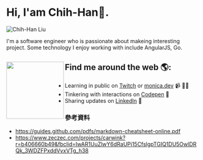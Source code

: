 # Hi, I'am Chih-Han:tada:.
![Chih-Han Liu](https://i.imgur.com/wlbugXD.png)

I'm a software engineer who is passionate about makeing interesting project.
Some technology I enjoy working with include AngularJS, Go. 

## Find me around the web 🌎: <a href="https://justjii.justdrink.com.tw/" target=_blank><img align="left" width="150" height="150" src="https://github.com/M0nica/M0nica/blob/main/octomonica/m0nica-octocat-rotating.gif?raw=true"></a>
- Learning in public on <a href="https://www.twitch.tv/blacktechdiva">Twitch</a> or <a href="https://www.monica.dev">monica.dev</a> 📹 ✍🏾
- Tinkering with interactions on <a href="https://codepen.io/m0nica"> Codepen</a> 🏓
- Sharing updates on <a href="https://www.linkedin.com/in/monicampowell/">LinkedIn</a> 💼




### 參考資料
* https://guides.github.com/pdfs/markdown-cheatsheet-online.pdf
* https://www.zeczec.com/projects/carwink?r=b406660b49&fbclid=IwAR1UuZlwY6dRaUPj15CfslgpTGIQ1DU5OwlDRQk_3WDZFPxddVvxVTg_h38

